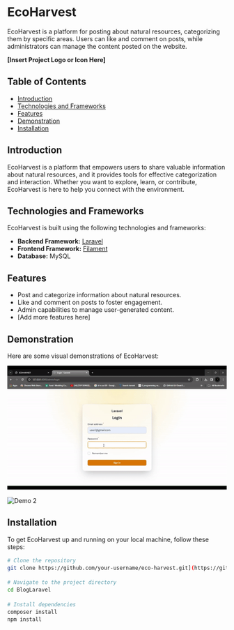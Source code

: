# EcoHarvest

EcoHarvest is a platform for posting about natural resources, categorizing them by specific areas. Users can like and comment on posts, while administrators can manage the content posted on the website.

**[Insert Project Logo or Icon Here]**

## Table of Contents
- [Introduction](#introduction)
- [Technologies and Frameworks](#technologies-and-frameworks)
- [Features](#features)
- [Demonstration](#demonstration)
- [Installation](#installation)



## Introduction

EcoHarvest is a platform that empowers users to share valuable information about natural resources, and it provides tools for effective categorization and interaction. Whether you want to explore, learn, or contribute, EcoHarvest is here to help you connect with the environment.

## Technologies and Frameworks

EcoHarvest is built using the following technologies and frameworks:

- **Backend Framework:** [Laravel](https://laravel.com/)
- **Frontend Framework:** [Filament](https://filamentadmin.com/)
- **Database:** MySQL

## Features

- Post and categorize information about natural resources.
- Like and comment on posts to foster engagement.
- Admin capabilities to manage user-generated content.
- [Add more features here]

## Demonstration

Here are some visual demonstrations of EcoHarvest:

![Demo 1](/storage/images/Harvest1.gif)

![Demo 2](/storage/images/Harvest2.gif)


## Installation

To get EcoHarvest up and running on your local machine, follow these steps:

```bash
# Clone the repository
git clone https://github.com/your-username/eco-harvest.git](https://github.com/hemaka1999/BlogLaravel.git

# Navigate to the project directory
cd BlogLaravel

# Install dependencies
composer install
npm install

